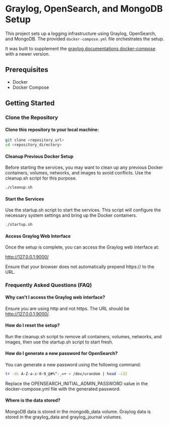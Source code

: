 # Graylog, OpenSearch, and MongoDB Setup

This project sets up a logging infrastructure using Graylog, OpenSearch, and MongoDB. The provided `docker-compose.yml` file orchestrates the setup.

It was built to supplement the [graylog documentations docker-compose](https://go2docs.graylog.org/current/downloading_and_installing_graylog/docker_installation.htm?TocPath=Installing+Graylog%7C_____2) with a newer version.

## Prerequisites

- Docker
- Docker Compose

## Getting Started

### Clone the Repository

#### Clone this repository to your local machine:

```bash
git clone <repository_url>
cd <repository_directory>
```

#### Cleanup Previous Docker Setup
Before starting the services, you may want to clean up any previous Docker containers, volumes, networks, and images to avoid conflicts. Use the cleanup.sh script for this purpose.

```bash
./cleanup.sh
```

#### Start the Services
Use the startup.sh script to start the services. This script will configure the necessary system settings and bring up the Docker containers.

```bash
./startup.sh
```

#### Access Graylog Web Interface
Once the setup is complete, you can access the Graylog web interface at:

http://127.0.0.1:9000/

Ensure that your browser does not automatically prepend https:// to the URL.

### Frequently Asked Questions (FAQ)
#### Why can't I access the Graylog web interface?
Ensure you are using http and not https. The URL should be http://127.0.0.1:9000/.

#### How do I reset the setup?
Run the cleanup.sh script to remove all containers, volumes, networks, and images, then use the startup.sh script to start fresh.

#### How do I generate a new password for OpenSearch?
You can generate a new password using the following command:

```bash
tr -dc A-Z-a-z-0-9_@#%^-_=+ < /dev/urandom | head -c32
```

Replace the OPENSEARCH_INITIAL_ADMIN_PASSWORD value in the docker-compose.yml file with the generated password.

#### Where is the data stored?
MongoDB data is stored in the mongodb_data volume.
Graylog data is stored in the graylog_data and graylog_journal volumes.
